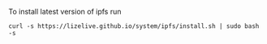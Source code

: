 To install latest version of ipfs run
```
curl -s https://lizelive.github.io/system/ipfs/install.sh | sudo bash -s
```
